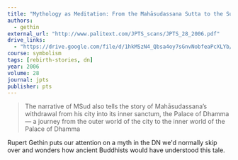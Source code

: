 ```yaml
---
title: "Mythology as Meditation: From the Mahāsudassana Sutta to the Sukhāvatīvyūha Sūtra"
authors:
  - gethin
external_url: "http://www.palitext.com/JPTS_scans/JPTS_28_2006.pdf"
drive_links:
  - "https://drive.google.com/file/d/1hkMSzN4_Qbsa4oy7sGnvNobfeaPcXLYb/view?usp=drivesdk"
course: symbolism
tags: [rebirth-stories, dn]
year: 2006
volume: 28
journal: jpts
publisher: pts
---
```


> The narrative of MSud also tells the story of Mahāsudassana’s withdrawal from his city into its inner sanctum, the Palace of Dhamma — a journey from the outer world of the city to the inner world of the Palace of Dhamma

Rupert Gethin puts our attention on a myth in the DN we'd normally skip over and wonders how ancient Buddhists would have understood this tale.
